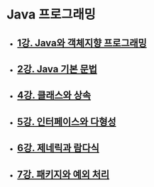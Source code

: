 # Java 프로그래밍

- ## [1강. Java와 객체지향 프로그래밍](./chapter1.md)

- ## [2강. Java 기본 문법](./chapter2.md)

- ## [4강. 클래스와 상속](./chapter4.md)

- ## [5강. 인터페이스와 다형성](./chapter5.md)

- ## [6강. 제네릭과 람다식](./chapter6.md)

- ## [7강. 패키지와 예외 처리](./chapter7.md)

